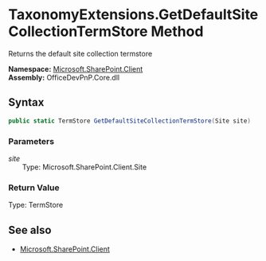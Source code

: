 # TaxonomyExtensions.GetDefaultSiteCollectionTermStore Method  
Returns the default site collection termstore  

**Namespace:** [Microsoft.SharePoint.Client](Microsoft.SharePoint.Client.md)  
**Assembly:** OfficeDevPnP.Core.dll  
## Syntax
```C#
public static TermStore GetDefaultSiteCollectionTermStore(Site site)
```
### Parameters
*site*  
&emsp;&emsp;Type: Microsoft.SharePoint.Client.Site  

### Return Value
Type: TermStore  


## See also
- [Microsoft.SharePoint.Client](Microsoft.SharePoint.Client.md)
